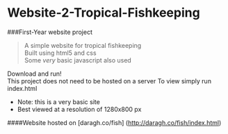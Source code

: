 # Website-2-Tropical-Fishkeeping
###First-Year website project
> A simple website for tropical fishkeeping  
> Built using html5 and css  
> Some *very* basic javascript also used  

Download and run!  
This project does not need to be hosted on a server
To view simply run index.html
* Note: this is a very basic site  
* Best viewed at a resolution of 1280x800 px  

####Website hosted on [daragh.co/fish] (http://daragh.co/fish/index.html)

